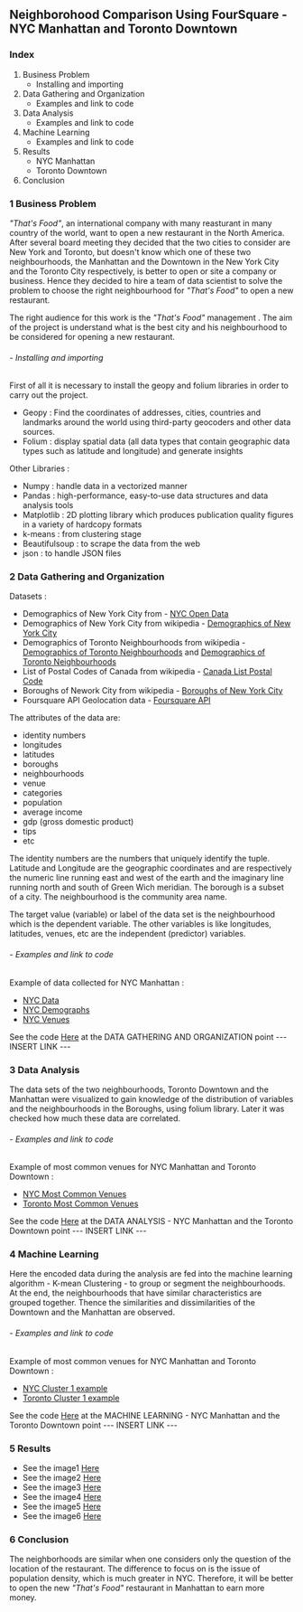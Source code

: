 ## Neighborohood Comparison Using FourSquare - NYC Manhattan and Toronto Downtown

### Index
1. Business Problem
    - Installing and importing
2. Data Gathering and Organization
    - Examples and link to code 
3. Data Analysis
    - Examples and link to code 
4. Machine Learning
    - Examples and link to code 
5. Results
    - NYC Manhattan
    - Toronto Downtown
6. Conclusion

### 1 Business Problem
*"That's Food"*, an international company with many reasturant in many country of the world, want to open a new restaurant in the North America. After several board meeting they decided that the two cities to consider are  New York and Toronto, but doesn't know which one of these two neighbourhoods, the Manhattan and the Downtown in the New York City and the Toronto City respectively, is better to open or site a company or business. Hence they decided to hire a team of data scientist to solve the problem to choose the right neighbourhood for *"That's Food"* to open a new restaurant.  

The right audience for this work is the *"That's Food"* management .
The aim of the project is understand what is the best city and his neighbourhood to be considered for opening a new restaurant.

###### - Installing and importing
First of all it is necessary to install the geopy and folium libraries in order to carry out the project.

- Geopy : Find the coordinates of addresses, cities, countries and landmarks around the world using third-party geocoders and other data sources.
- Folium : display spatial data (all data types that contain geographic data types such as latitude and longitude) and generate insights

Other Libraries :
- Numpy         : handle data in a vectorized manner
- Pandas        : high-performance, easy-to-use data structures and data analysis tools
- Matplotlib    : 2D plotting library which produces publication quality figures in a variety of hardcopy formats
- k-means       : from clustering stage
- Beautifulsoup : to scrape the data from the web
- json          : to handle JSON files

### 2 Data Gathering and Organization     
Datasets :

- Demographics of New York City from - [NYC Open Data](https://opendata.cityofnewyork.us/)
- Demographics of New York City from wikipedia - [Demographics of New York City](https://en.wikipedia.org/wiki/Demographics_of_New_York_City)
- Demographics of Toronto Neighbourhoods from wikipedia - [Demographics of Toronto Neighbourhoods](https://en.wikipedia.org/wiki/Demographics_of_Toronto) and [Demographics of Toronto Neighbourhoods](https://en.wikipedia.org/wiki/Demographics_of_Toronto_neighbourhoods)
- List of Postal Codes of Canada from wikipedia - [Canada List Postal Code](https://en.wikipedia.org/wiki/List_of_postal_codes_of_Canada:_M)
- Boroughs of Nework City from wikipedia - [Boroughs of New York City](https://en.wikipedia.org/wiki/Boroughs_of_New_York_City)
- Foursquare API Geolocation data - [Foursquare API](https://it.foursquare.com/)

The attributes of the data are:

- identity numbers
- longitudes
- latitudes
- boroughs
- neighbourhoods
- venue
- categories
- population
- average income
- gdp (gross domestic product)
- tips
- etc

The identity numbers are the numbers that uniquely identify the tuple. Latitude and Longitude are the geographic coordinates 
and are respectively the numeric line running east and west of the earth and the imaginary line running north and south of Green Wich meridian. The borough is a subset of a city. The neighbourhood is the community area name.

The target value (variable) or label of the data set is the neighbourhood which is the dependent variable. The other variables is like longitudes, latitudes, venues, etc are the independent (predictor) variables.

###### - Examples and link to code
Example of data collected for NYC Manhattan : 
- [NYC Data](https://github.com/antoloanto/appliedDScap/blob/master/week5source/0-data.JPG)
- [NYC Demographs](https://github.com/antoloanto/appliedDScap/blob/master/week5source/1-demograph.JPG)
- [NYC Venues](https://github.com/antoloanto/appliedDScap/blob/master/week5source/3-venues.JPG)

See the code [Here](...) at the DATA GATHERING AND ORGANIZATION point --- INSERT LINK ---
      
### 3 Data Analysis
The data sets of the two neighbourhoods, Toronto Downtown and the Manhattan were visualized to gain knowledge of the distribution of variables and the neighbourhoods in the Boroughs, using folium library. Later it was checked how much these data are correlated.

###### - Examples and link to code
Example of most common venues for NYC Manhattan and Toronto Downtown : 
- [NYC Most Common Venues](https://github.com/antoloanto/appliedDScap/blob/master/week5source/4-nyc-common.JPG)
- [Toronto Most Common Venues](https://github.com/antoloanto/appliedDScap/blob/master/week5source/1-Toronto-common.JPG)

See the code [Here](...) at the DATA ANALYSIS - NYC Manhattan and the Toronto Downtown point --- INSERT LINK ---

### 4 Machine Learning
Here the encoded data during the analysis are fed into the machine learning algorithm - K-mean Clustering - to group or segment the neighbourhoods. At the end, the neighbourhoods that have similar characteristics are grouped together. Thence the similarities and dissimilarities of the Downtown and the Manhattan are observed.

###### - Examples and link to code
Example of most common venues for NYC Manhattan and Toronto Downtown : 
- [NYC Cluster 1 example](https://github.com/antoloanto/appliedDScap/blob/master/week5source/5-nyc-cl.JPG)
- [Toronto Cluster 1 example](https://github.com/antoloanto/appliedDScap/blob/master/week5source/2-toronto-clus.JPG)

See the code [Here](...) at the MACHINE LEARNING - NYC Manhattan and the Toronto Downtown point --- INSERT LINK ---

### 5 Results
- See the image1 [Here](https://github.com/antoloanto/appliedDScap/blob/master/week5source/1)
- See the image2 [Here](https://github.com/antoloanto/appliedDScap/blob/master/week5source/1)
- See the image3 [Here](https://github.com/antoloanto/appliedDScap/blob/master/week5source/1)
- See the image4 [Here](https://github.com/antoloanto/appliedDScap/blob/master/week5source/1)
- See the image5 [Here](https://github.com/antoloanto/appliedDScap/blob/master/week5source/1)
- See the image6 [Here](https://github.com/antoloanto/appliedDScap/blob/master/week5source/1)

### 6 Conclusion
The neighborhoods are similar when one considers only the question of the location of the restaurant.
The difference to focus on is the issue of population density, which is much greater in NYC.
Therefore, it will be better to open the new *"That's Food"* restaurant in Manhattan to earn more money.
